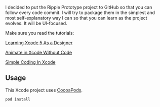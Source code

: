 I decided to put the Ripple Prototype project to GitHub so that you can follow every code commit. I will try to package them in the simplest and most self-explanatory way I can so that you can learn as the project evolves. It will be UI-focused.

Make sure you read the tutorials:

[Learning Xcode 5 As a Designer](https://medium.com/design-ux/62b643a3a0f7)

[Animate in Xcode Without Code](https://medium.com/learning-xcode-as-a-designer/20c82a904164)

[Simple Coding In Xcode](https://medium.com/learning-xcode-as-a-designer/204037ab2972)

## Usage
This Xcode project uses [CocoaPods](http://cocoapods.com).

<code>pod install</code>
